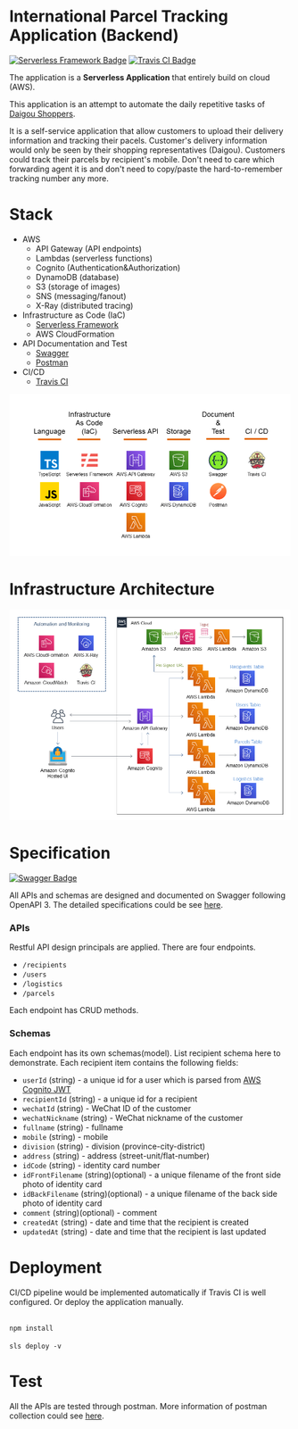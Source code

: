 
# International Parcel Tracking Application (Backend)

[![Serverless Framework Badge](http://public.serverless.com/badges/v3.svg)](http://www.serverless.com)
[![Travis CI Badge](https://travis-ci.com/xssssl/International-Parcel-Tracking-Application.svg?branch=master)](https://www.travis-ci.org/)


The application is a **Serverless Application** that entirely build on cloud (AWS).

This application is an attempt to automate the daily repetitive tasks of [Daigou Shoppers](https://en.wikipedia.org/wiki/Daigou).

It is a self-service application that allow customers to upload their delivery information and tracking their pacels. Customer's delivery information would only be seen by their shopping representatives (Daigou). Customers could track their parcels by recipient's mobile. Don't need to care which forwarding agent it is and don't need to copy/paste the hard-to-remember tracking number any more.

# Stack

* AWS 
  * API Gateway (API endpoints)
  * Lambdas (serverless functions)
  * Cognito (Authentication&Authorization)
  * DynamoDB (database)
  * S3 (storage of images)
  * SNS (messaging/fanout)
  * X-Ray (distributed tracing)
* Infrastructure as Code (IaC)
  * [Serverless Framework](https://serverless.com/)
  *  AWS CloudFormation
* API Documentation and Test
  * [Swagger](https://swagger.io/)
  * [Postman](https://www.postman.com/)
* CI/CD
  * [Travis CI](https://www.travis-ci.org/)

![Stack.png](https://github.com/xssssl/International-Parcel-Tracking-Application/blob/master/media/Stack.PNG)

# Infrastructure Architecture

![Architecture.png](https://github.com/xssssl/International-Parcel-Tracking-Application/blob/master/media/Architecture.PNG)


# Specification

[![Swagger Badge](https://validator.swagger.io/validator?url=https://api.swaggerhub.com/apis/xssl/Recipients-n-Parcels-Management/0.1.0)](https://app.swaggerhub.com/apis-docs/xssl/Recipients-n-Parcels-Management/0.1.0)

All APIs and schemas are designed and documented on Swagger following OpenAPI 3. The detailed specifications could be see [here](https://app.swaggerhub.com/apis-docs/xssl/Recipients-n-Parcels-Management/0.1.0).

### APIs

Restful API design principals are applied. There are four endpoints. 
* `/recipients`
* `/users`
* `/logistics`
* `/parcels`

Each endpoint has CRUD methods.

### Schemas

Each endpoint has its own schemas(model). List recipient schema here to demonstrate. Each recipient item contains the following fields:
* `userId` (string) - a unique id for a user which is parsed from [AWS Cognito JWT](https://docs.aws.amazon.com/cognito/latest/developerguide/amazon-cognito-user-pools-using-tokens-with-identity-providers.html)
* `recipientId` (string) - a unique id for a recipient
* `wechatId` (string) - WeChat ID of the customer
* `wechatNickname` (string) - WeChat nickname of the customer
* `fullname` (string) - fullname
* `mobile` (string) - mobile
* `division` (string) - division (province-city-district)
* `address` (string) - address (street-unit/flat-number)
* `idCode` (string) - identity card number
* `idFrontFilename` (string)(optional) - a unique filename of the front side photo of identity card
* `idBackFilename` (string)(optional) - a unique filename of the back side photo of identity card
* `comment` (string)(optional) - comment
* `createdAt` (string) - date and time that the recipient is created
* `updatedAt` (string) - date and time that the recipient is last updated


# Deployment


  CI/CD pipeline would be implemented automatically if Travis CI is well configured. Or deploy the application manually.
  
```
  
npm install

sls deploy -v

```

# Test

All the APIs are tested through postman. More information of postman collection could see [here](https://github.com/xssssl/International-Parcel-Tracking-Application/blob/master/test/postman/Serverless%20International%20Parcel%20Tracking%20Application.postman_collection.json).